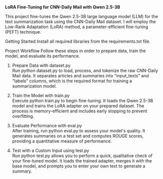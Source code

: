 **LoRA Fine-Tuning for CNN-Daily Mail with Qwen 2.5-3B**

This project fine-tunes the Qwen 2.5-3B large language model (LLM) for the text summarization task using the CNN-Daily Mail dataset. I will employ the Low-Rank Adaptation (LoRA) method, a parameter-efficient fine-tuning (PEFT) technique.

Getting Started
Install all required libraries from the requirements.txt file.


Project Workflow
Follow these steps in order to prepare data, train the model, and evaluate its performance.

1. Prepare Data with dataset.py
<br>Run python dataset.py to load, process, and tokenize the raw CNN-Daily Mail data. It separates articles and summaries into "input_texts" and "labels" columns, which is the required format for training a summarization model.

2. Train the Model with train.py
<br>Execute python train.py to begin fine-tuning. It loads the Qwen 2.5-3B model and trains the LoRA adapter on your prepared dataset. The process is memory-efficient and includes early stopping to prevent overfitting.

3. Evaluate Performance with eval.py
<br>After training, run python eval.py to assess your model's quality. It generates summaries on a test set and computes ROUGE scores, providing a quantitative measure of performance.

4. Test with a Custom Input using test.py
<br>Run python test.py allows you to perform a quick, qualitative check of your fine-tuned model. It loads the trained adapter, merges it with the base model, and prompts you to enter your own text to generate a summary.
